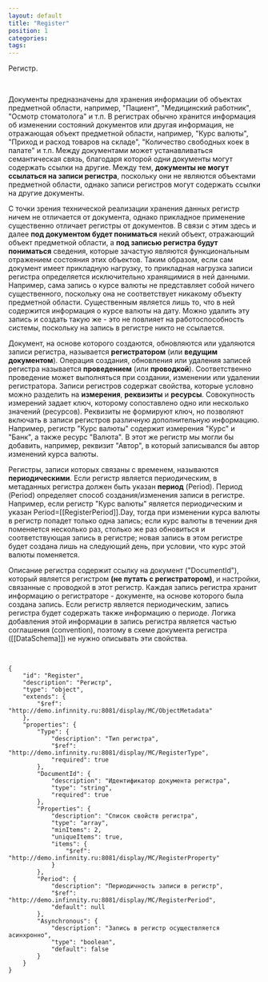 ```yaml
---
layout: default
title: "Register"
position: 1
categories: 
tags: 
---
```


Регистр.

   

Документы предназначены для хранения информации об объектах предметной области, например, "Пациент", "Медицинский работник", "Осмотр стоматолога" и т.п. В регистрах обычно хранится информация об изменении состояний документов или другая информация, не отражающая объект предметной области, например, "Курс валюты", "Приход и расход товаров на складе", "Количество свободных коек в палате" и т.п. Между документами может устанавливаться семантическая связь, благодаря которой одни документы могут содержать ссылки на другие. Между тем, **документы не могут ссылаться на записи регистра**, поскольку они не являются объектами предметной области, однако записи регистров могут содержать ссылки на другие документы.

С точки зрения технической реализации хранения данных регистр ничем не отличается от документа, однако прикладное применение существенно отличает регистры от документов. В связи с этим здесь и далее **под документом будет пониматься** некий объект, отражающий объект предметной области, а **под записью регистра будут пониматься** сведения, которые зачастую являются функциональным отражением состояния этих объектов. Таким образом, если сам документ имеет прикладную нагрузку, то прикладная нагрузка записи регистра определяется исключительно хранящимися в ней данными. Например, сама запись о курсе валюты не представляет собой ничего существенного, поскольку она не соответствует никакому объекту предметной области. Существенным является лишь то, что в ней содержится информация о курсе валюты на дату. Можно удалить эту запись и создать такую же - это не повлияет на работоспособность системы, поскольку на запись в регистре никто не ссылается.

Документ, на основе которого создаются, обновляются или удаляются записи регистра, называется **регистратором** (или **ведущим документом**). Операция создания, обновления или удаления записей регистра называется **проведением** (или **проводкой**). Соответственно проведение может выполняться при создании, изменении или удалении регистратора. Записи регистров содержат свойства, которые условно можно разделить на **измерения**, **реквизиты** и **ресурсы**. Совокупность измерений задает ключ, которому сопоставлено одно или несколько значений (ресурсов). Реквизиты не формируют ключ, но позволяют включать в записи регистров различную дополнительную информацию. Например, регистр "Курс валюты" содержит измерения "Курс" и "Банк", а также ресурс "Валюта". В этот же регистр мы могли бы добавить, например, реквизит "Автор", в который записывался бы автор изменений курса валюты.

Регистры, записи которых связаны с временем, называются **периодическими**. Если регистр является периодическим, в метаданных регистра должен быть указан **период** (Period). Период (Period) определяет способ создания/изменения записи в регистре. Например, если регистр "Курс валюты" является периодическим и указан Period=[[RegisterPeriod]].Day, тогда при изменении курса валюты в регистр попадет только одна запись; если курс валюты в течении дня поменяется несколько раз, столько же раз обновиться и соответствующая запись в регистре; новая запись в этом регистре будет создана лишь на следующий день, при условии, что курс этой валюты поменяется.    

Описание регистра содержит ссылку на документ ("DocumentId"), который является регистром **(не путать с регистратором)**, и настройки, связанные с проводкой в этот регистр. Каждая запись регистра хранит информацию о регистраторе - документе, на основе которого была создана запись. Если регистр является периодическим, запись регистра будет содержать также информацию о периоде. Логика добавления этой информации в запись регистра является частью соглашения (convention), поэтому в схеме документа регистра ([[DataSchema]]) не нужно описывать эти свойства.

        

```
{
	"id": "Register",
	"description": "Регистр",
	"type": "object",
	"extends": {
		"$ref": "http://demo.infinnity.ru:8081/display/MC/ObjectMetadata"
	},
	"properties": {
		"Type": {
			"description": "Тип регистра",
			"$ref": "http://demo.infinnity.ru:8081/display/MC/RegisterType",
			"required": true
		},
		"DocumentId": {
			"description": "Идентификатор документа регистра",
			"type": "string",
			"required": true
		},
		"Properties": {
			"description": "Список свойств регистра",
			"type": "array",
			"minItems": 2,
			"uniqueItems": true,
			"items": {
				"$ref": "http://demo.infinnity.ru:8081/display/MC/RegisterProperty"
			}
		},
		"Period": {
			"description": "Периодичность записи в регистр",
			"$ref": "http://demo.infinnity.ru:8081/display/MC/RegisterPeriod",
			"default": null
		},
		"Asynchronous": {
			"description": "Запись в регистр осуществляется асинхронно",
			"type": "boolean",
			"default": false
		}
	}
}
```

 

 

